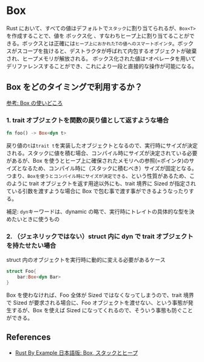 # Box

Rust において、すべての値はデフォルトで`スタック`に割り当てられるが、`Box<T>`を作成することで、値を ボックス化 、すなわちヒープ上に割り当てることができる。ボックスとは正確には`ヒープ上におかれたTの値へのスマートポインタ`。ボックスがスコープを抜けると、デストラクタが呼ばれて内包するオブジェクトが破棄され、ヒープメモリが解放される。
ボックス化された値は`*`オペレータを用いてデリファレンスすることができ、これにより一段と直接的な操作が可能になる。

## Box をどのタイミングで利用するか？

[参考: Box の使いどころ](https://zenn.dev/woden/articles/46e0b4a0c8264d)

### 1. trait オブジェクトを関数の戻り値として返すような場合

```rs
fn foo() -> Box<dyn t>
```

戻り値の`t`は`trait t`を実装したオブジェクトとなるので、実行時にサイズが決定される。スタックに値を積む場合、コンパイル時にサイズが決定されている必要があるが、Box を使うとヒープ上に確保されたメモリへの参照(=ポインタ)のサイズとなるため、コンパイル時に（スタックに積むべき）サイズが固定となる。
つまり、`Boxを使うとコンパイル時にサイズが決定できる`、という性質があるため、このように trait オブジェクトを返す用途以外にも、trait 境界に Sized が指定されている引数を渡すような場合に Box で包む事で渡す事ができるようなったりする。

補足: `dyn`キーワードは、dynamic の略で、実行時にトレイトの具体的な型を決めたいときに使うもの

### 2. （ジェネリックではない）struct 内に dyn で trait オブジェクトを持たせたい場合

struct 内のオブジェクトを実行時に動的に変える必要があるケース

```rs
struct Foo{
	bar:Box<dyn Bar>
}
```

Box を使わなければ、Foo 全体が Sized ではなくなってしまうので、trait 境界で Sized が要求される場合に、Foo オブジェクトを渡せない、という事態が発生するが、Box を使えば Sized になってくれるので、そういう事態も防ぐことができる。

## References

- [Rust By Example 日本語版: Box, スタックとヒープ](https://doc.rust-jp.rs/rust-by-example-ja/std/box.html)
